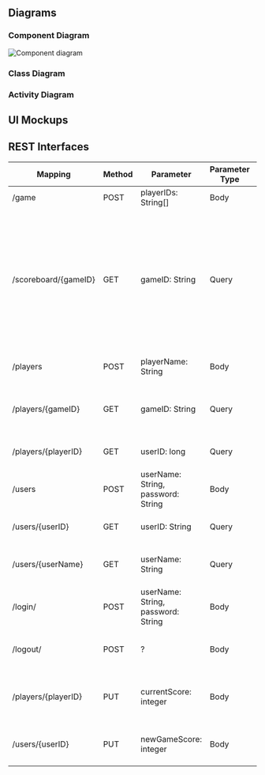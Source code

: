 ## Diagrams

### Component Diagram

![Component diagram](uml/component_diagram.svg)

### Class Diagram

### Activity Diagram

## UI Mockups

## REST Interfaces

| Mapping  | Method | Parameter  | Parameter Type | Status Code  | Response | Description  |
| ------------- | ------------- | ------------- | ------------- | ------------- | ------------- | ------------- |
| /game  | POST  | playerIDs: String[] | Body  | ... | ...  | initiate a new game  |
| /scoreboard/{gameID}  | GET  | gameID: String | Query  | 200<br>404 | list of scores<br>no such game orno players found | retrieve a list of scores (not sure if we need this endpoint, or if we interact via players endpoint where we also get the score of a player? |
| /players  | POST  | playerName: String  | Body | 201<br>409  | Player<br>duplicate playerName | create a new player  |
| /players/{gameID}  | GET  | gameID: String  | Query  | 200<br>404 | list of users<br>no such game or no players found | retrieve a list of players in a game  |
| /players/{playerID}  | GET  | userID: long  | Query  | 200<br>404  | player<br>player not found | retrieve a player by ID  |
| /users  | POST  | userName: String, password: String  | Body  | ... | ...  | register a new user  |
| /users/{userID} | GET  | userID: String  | Query | 200<br>404  | user<br>user not found | retrieve a user by ID  |
| /users/{userName} | GET  | userName: String  | Query | 200<br>404  | user<br>user not found | retrieve a user by their username  |
| /login/ | POST  | userName: String, password: String  | Body  | ...  | user<br>user not found | login with username and password  |
| /logout/ | POST  | ?  | Body  | ? | ? | terminate user session by logging out  |
| /players/{playerID} | PUT | currentScore: integer | Body | 200<br>404 | player<br>player not found<br> | change players score during game |
| /users/{userID} | PUT | newGameScore: integer | Body | 200<br>404 | user<br>user not found<br> | change users overall game score |




